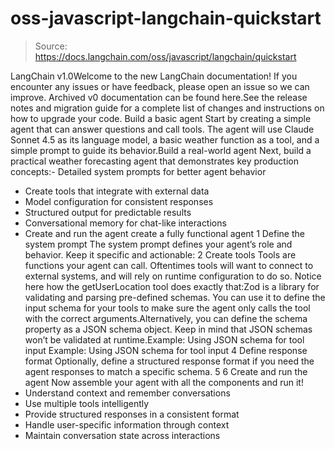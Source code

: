 # oss-javascript-langchain-quickstart

> Source: https://docs.langchain.com/oss/javascript/langchain/quickstart

LangChain v1.0Welcome to the new LangChain documentation! If you encounter any issues or have feedback, please open an issue so we can improve. Archived v0 documentation can be found here.See the release notes and migration guide for a complete list of changes and instructions on how to upgrade your code.
Build a basic agent
Start by creating a simple agent that can answer questions and call tools. The agent will use Claude Sonnet 4.5 as its language model, a basic weather function as a tool, and a simple prompt to guide its behavior.Build a real-world agent
Next, build a practical weather forecasting agent that demonstrates key production concepts:- Detailed system prompts for better agent behavior
- Create tools that integrate with external data
- Model configuration for consistent responses
- Structured output for predictable results
- Conversational memory for chat-like interactions
- Create and run the agent create a fully functional agent
1
Define the system prompt
The system prompt defines your agent’s role and behavior. Keep it specific and actionable:
2
Create tools
Tools are functions your agent can call. Oftentimes tools will want to connect to external systems, and will rely on runtime configuration to do so. Notice here how the
getUserLocation
tool does exactly that:Zod is a library for validating and parsing pre-defined schemas. You can use it to define the input schema for your tools to make sure the agent only calls the tool with the correct arguments.Alternatively, you can define the
schema
property as a JSON schema object. Keep in mind that JSON schemas won’t be validated at runtime.Example: Using JSON schema for tool input
Example: Using JSON schema for tool input
4
Define response format
Optionally, define a structured response format if you need the agent responses to match
a specific schema.
5
6
Create and run the agent
Now assemble your agent with all the components and run it!
- Understand context and remember conversations
- Use multiple tools intelligently
- Provide structured responses in a consistent format
- Handle user-specific information through context
- Maintain conversation state across interactions